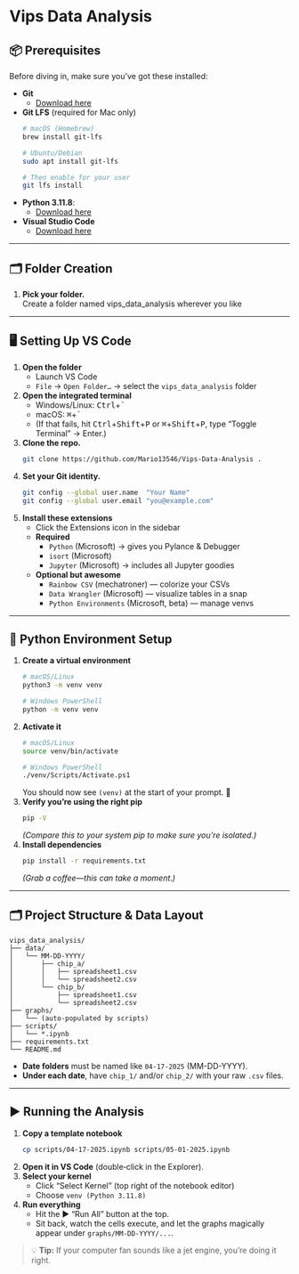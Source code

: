 # Vips Data Analysis

## 📦 Prerequisites

Before diving in, make sure you’ve got these installed:

- **Git**  
  - [Download here](https://git-scm.com/downloads)
- **Git LFS** (required for Mac only)  
  ```bash
  # macOS (Homebrew)
  brew install git-lfs

  # Ubuntu/Debian
  sudo apt install git-lfs

  # Then enable for your user
  git lfs install
  ```
- **Python 3.11.8**:  
  - [Download here](https://www.python.org/downloads/release/python-3118/)
- **Visual Studio Code**  
  - [Download here](https://code.visualstudio.com/download)  

---

## 🗂️ Folder Creation

1. **Pick your folder.**  
   Create a folder named vips_data_analysis wherever you like

---

## 🖥️ Setting Up VS Code

1. **Open the folder**  
   - Launch VS Code  
   - `File` → `Open Folder…` → select the `vips_data_analysis` folder
2. **Open the integrated terminal**  
   - Windows/Linux: <kbd>Ctrl</kbd>+<kbd>`</kbd>  
   - macOS:      <kbd>⌘</kbd>+<kbd>`</kbd>  
   - (If that fails, hit <kbd>Ctrl</kbd>+<kbd>Shift</kbd>+<kbd>P</kbd> or <kbd>⌘</kbd>+<kbd>Shift</kbd>+<kbd>P</kbd>, type “Toggle Terminal” → Enter.)
3. **Clone the repo.**
   ```bash
   git clone https://github.com/Mario13546/Vips-Data-Analysis .
   ```
4. **Set your Git identity.**
   ```bash
   git config --global user.name  "Your Name"
   git config --global user.email "you@example.com"
   ```
5. **Install these extensions**  
   - Click the Extensions icon in the sidebar  
   - **Required**  
     - `Python` (Microsoft) → gives you Pylance & Debugger  
     - `isort`   (Microsoft)  
     - `Jupyter` (Microsoft) → includes all Jupyter goodies  
   - **Optional but awesome**  
     - `Rainbow CSV`    (mechatroner) — colorize your CSVs  
     - `Data Wrangler`  (Microsoft)   — visualize tables in a snap  
     - `Python Environments` (Microsoft, beta) — manage venvs  

---

## 🐍 Python Environment Setup

1. **Create a virtual environment**  
   ```bash
   # macOS/Linux
   python3 -m venv venv

   # Windows PowerShell
   python -m venv venv
   ```
2. **Activate it**  
   ```bash
   # macOS/Linux
   source venv/bin/activate

   # Windows PowerShell
   ./venv/Scripts/Activate.ps1
   ```
   You should now see `(venv)` at the start of your prompt. 🎉
3. **Verify you’re using the right pip**  
   ```bash
   pip -V
   ```
   *(Compare this to your system pip to make sure you’re isolated.)*
4. **Install dependencies**  
   ```bash
   pip install -r requirements.txt
   ```
   *(Grab a coffee—this can take a moment.)*

---

## 🗂️ Project Structure & Data Layout

```text
vips_data_analysis/
├── data/
│   └── MM-DD-YYYY/
│       ├── chip_a/
│       │   ├── spreadsheet1.csv
│       │   └── spreadsheet2.csv
│       └── chip_b/
│           ├── spreadsheet1.csv
│           └── spreadsheet2.csv
├── graphs/
│   └── (auto‑populated by scripts)
├── scripts/
│   └── *.ipynb
├── requirements.txt
└── README.md
```

- **Date folders** must be named like `04-17-2025` (MM-DD-YYYY).  
- **Under each date**, have `chip_1/` and/or `chip_2/` with your raw `.csv` files.

---

## ▶️ Running the Analysis

1. **Copy a template notebook**  
   ```bash
   cp scripts/04-17-2025.ipynb scripts/05-01-2025.ipynb
   ```
2. **Open it in VS Code** (double‑click in the Explorer).  
3. **Select your kernel**  
   - Click “Select Kernel” (top right of the notebook editor)  
   - Choose `venv (Python 3.11.8)`  
4. **Run everything**  
   - Hit the ▶️ “Run All” button at the top.  
   - Sit back, watch the cells execute, and let the graphs magically appear under `graphs/MM-DD-YYYY/...`.

> 💡 **Tip:** If your computer fan sounds like a jet engine, you’re doing it right.
